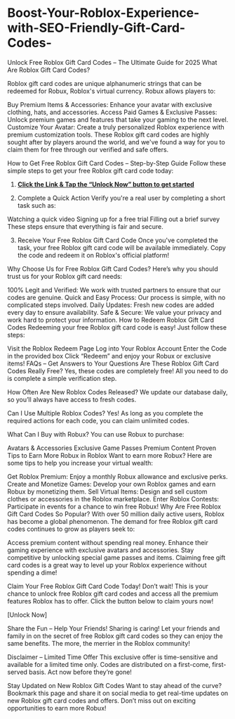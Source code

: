 # Boost-Your-Roblox-Experience-with-SEO-Friendly-Gift-Card-Codes-
Unlock Free Roblox Gift Card Codes – The Ultimate Guide for 2025
What Are Roblox Gift Card Codes?

Roblox gift card codes are unique alphanumeric strings that can be redeemed for Robux, Roblox's virtual currency. Robux allows players to:

Buy Premium Items & Accessories: Enhance your avatar with exclusive clothing, hats, and accessories.
Access Paid Games & Exclusive Passes: Unlock premium games and features that take your gaming to the next level.
Customize Your Avatar: Create a truly personalized Roblox experience with premium customization tools.
These Roblox gift card codes are highly sought after by players around the world, and we've found a way for you to claim them for free through our verified and safe offers.

How to Get Free Roblox Gift Card Codes – Step-by-Step Guide
Follow these simple steps to get your free Roblox gift card code today:

1. **[Click the Link & Tap the “Unlock Now” button to get started](https://myusoffer.xyz/all-gift-card/)**

2. Complete a Quick Action
Verify you're a real user by completing a short task such as:

Watching a quick video
Signing up for a free trial
Filling out a brief survey
These steps ensure that everything is fair and secure.

3. Receive Your Free Roblox Gift Card Code
Once you've completed the task, your free Roblox gift card code will be available immediately. Copy the code and redeem it on Roblox's official platform!

Why Choose Us for Free Roblox Gift Card Codes?
Here’s why you should trust us for your Roblox gift card needs:

100% Legit and Verified: We work with trusted partners to ensure that our codes are genuine.
Quick and Easy Process: Our process is simple, with no complicated steps involved.
Daily Updates: Fresh new codes are added every day to ensure availability.
Safe & Secure: We value your privacy and work hard to protect your information.
How to Redeem Roblox Gift Card Codes
Redeeming your free Roblox gift card code is easy! Just follow these steps:

Visit the Roblox Redeem Page
Log into Your Roblox Account
Enter the Code in the provided box
Click “Redeem” and enjoy your Robux or exclusive items!
FAQs – Get Answers to Your Questions
Are These Roblox Gift Card Codes Really Free?
Yes, these codes are completely free! All you need to do is complete a simple verification step.

How Often Are New Roblox Codes Released?
We update our database daily, so you’ll always have access to fresh codes.

Can I Use Multiple Roblox Codes?
Yes! As long as you complete the required actions for each code, you can claim unlimited codes.

What Can I Buy with Robux?
You can use Robux to purchase:

Avatars & Accessories
Exclusive Game Passes
Premium Content
Proven Tips to Earn More Robux in Roblox
Want to earn more Robux? Here are some tips to help you increase your virtual wealth:

Get Roblox Premium: Enjoy a monthly Robux allowance and exclusive perks.
Create and Monetize Games: Develop your own Roblox games and earn Robux by monetizing them.
Sell Virtual Items: Design and sell custom clothes or accessories in the Roblox marketplace.
Enter Roblox Contests: Participate in events for a chance to win free Robux!
Why Are Free Roblox Gift Card Codes So Popular?
With over 50 million daily active users, Roblox has become a global phenomenon. The demand for free Roblox gift card codes continues to grow as players seek to:

Access premium content without spending real money.
Enhance their gaming experience with exclusive avatars and accessories.
Stay competitive by unlocking special game passes and items.
Claiming free gift card codes is a great way to level up your Roblox experience without spending a dime!

Claim Your Free Roblox Gift Card Code Today!
Don’t wait! This is your chance to unlock free Roblox gift card codes and access all the premium features Roblox has to offer. Click the button below to claim yours now!

[Unlock Now]

Share the Fun – Help Your Friends!
Sharing is caring! Let your friends and family in on the secret of free Roblox gift card codes so they can enjoy the same benefits. The more, the merrier in the Roblox community!

Disclaimer – Limited Time Offer
This exclusive offer is time-sensitive and available for a limited time only. Codes are distributed on a first-come, first-served basis. Act now before they’re gone!

Stay Updated on New Roblox Gift Codes
Want to stay ahead of the curve? Bookmark this page and share it on social media to get real-time updates on new Roblox gift card codes and offers. Don’t miss out on exciting opportunities to earn more Robux!
